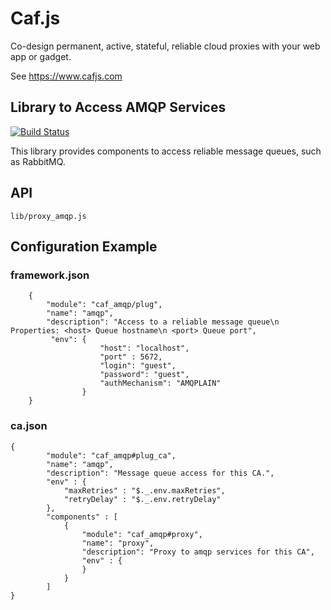 # Caf.js

Co-design permanent, active, stateful, reliable cloud proxies with your web app or gadget.

See https://www.cafjs.com

## Library to Access AMQP Services
[![Build Status](https://travis-ci.org/cafjs/caf_amqp.svg?branch=master)](https://travis-ci.org/cafjs/caf_amqp)


This library provides components to access reliable message queues, such as RabbitMQ.

## API

    lib/proxy_amqp.js

## Configuration Example

### framework.json

        {
            "module": "caf_amqp/plug",
            "name": "amqp",
            "description": "Access to a reliable message queue\n Properties: <host> Queue hostname\n <port> Queue port",
             "env": {
                        "host": "localhost",
                        "port" : 5672,
                        "login": "guest",
                        "password": "guest",
                        "authMechanism": "AMQPLAIN"
                    }
        }

### ca.json

    {
            "module": "caf_amqp#plug_ca",
            "name": "amqp",
            "description": "Message queue access for this CA.",
            "env" : {
                "maxRetries" : "$._.env.maxRetries",
                "retryDelay" : "$._.env.retryDelay"
            },
            "components" : [
                {
                    "module": "caf_amqp#proxy",
                    "name": "proxy",
                    "description": "Proxy to amqp services for this CA",
                    "env" : {
                    }
                }
            ]
    }
